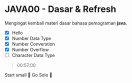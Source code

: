 # JAVA00 - Dasar & Refresh

Mengingat kembali materi dasar bahasa pemograman **java**. <br>

- [x] Hello 
- [x] Number Data Type
- [x] Number Converstion
- [x] Number Overflow
- [ ] Character Data Type 

> 00:57:00
 
Start small :dart: Go Solo :rocket:
